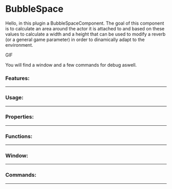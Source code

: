 # BubbleSpace

Hello, in this plugin a BubbleSpaceComponent. The goal of this component is to calculate an area around the actor it is attached to and based on these values to calculate a width and a height that can be used to modify a reverb (or a general game parameter) in order to dinamically adapt to the environment.

GIF

You will find a window and a few commands for debug aswell.

### Features:

---

### Usage:

---

### Properties:

---

### Functions:

--- 

### Window:

---

### Commands:

---
